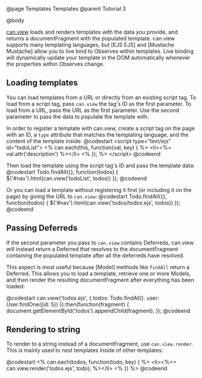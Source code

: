 @page Templates Templates
@parent Tutorial 3

@body

[can.view](../docs/can.view.html) loads and renders templates with the data
you provide, and returns a documentFragment with the populated template.
can.view supports many templating languages, but [EJS EJS] and [Mustache
Mustache] allow you to live bind to Observes within templates. Live binding
will dynamically update your template in the DOM automatically whenever the
properties within Observes change.

## Loading templates

You can load templates from a URL or directly from an existing script tag. To
load from a script tag, pass `can.view` the tag's ID as the first parameter. To
load from a URL, pass the URL as the first parameter. Use the second parameter to
pass the data to populate the template with.

In order to register a template with can.view, create a script tag on the page
with an ID, a `type` attribute that matches the templating language, and the
content of the template inside:
@codestart
&lt;script type="text/ejs" id="todoList">
<% can.each(this, function(val, key) { %>
	&lt;li><%= val.attr('description') %>&lt;/li>
<% }); %>
&lt;/script>
@codeend

Then load the template using the script tag's ID and pass the template data:
@codestart
Todo.findAll({}, function(todos) {
	$('#nav').html(can.view('todoList', todos))
});
@codeend

Or you can load a template without registering it first (or including it on the
page) by giving the URL to `can.view`:
@codestart
Todo.findAll({}, function(todos) {
	$('#nav').html(can.view('todos/todos.ejs', todos))
});
@codeend

## Passing Deferreds

If the second parameter you pass to `can.view` contains Deferreds, can.view will
instead return a Deferred that resolves to the documentFragment containing the
populated template after all the deferreds have resolved.

This aspect is most useful because [Model] methods like `findAll` return a
Deferred. This allows you to load a template, retrieve one or more Models, and
then render the resulting documentFragment after everything has been loaded:

@codestart
can.view('todos.ejs', {
	todos: Todo.findAll().
	user: User.findOne({id: 5})
}).then(function(fragment) {
	document.getElementById('todos').appendChild(fragment);
});
@codeend

## Rendering to string

To render to a string instead of a documentFragment, use `can.view.render`. This
is mainly used to nest templates inside of other templates:

@codestart
<% can.each(todos, function(todo, key) { %>
	&lt;li><%== can.view.render('todos.ejs', todo); %>&lt;/li>
<% }) %>
@codeend
